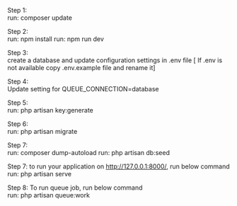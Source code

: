 Step 1:<br/>
run: composer update

Step 2:<br/>
run: npm install
run: npm run dev

Step 3:<br/>
create a database and update configuration settings in .env file [ If .env is not available copy .env.example file and rename it]

Step 4:<br/>
Update setting for QUEUE_CONNECTION=database


Step 5:<br/>
run: php artisan key:generate

Step 6:<br/>
run: php artisan migrate

Step 7:<br/>
run: composer dump-autoload
run: php artisan db:seed

Step 7: to run your application on http://127.0.0.1:8000/, run below command <br/>
run: php artisan serve

Step 8: To run queue job, run below command <br/>
run: php artisan queue:work
